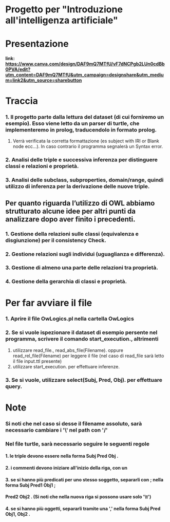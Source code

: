 Progetto per "Introduzione all'intelligenza artificiale"
=======

Presentazione
======
#### link: https://www.canva.com/design/DAF9mQ7MTfU/vF7dNCPgb2LUn0cdBb0PVA/edit?utm_content=DAF9mQ7MTfU&utm_campaign=designshare&utm_medium=link2&utm_source=sharebutton 

Traccia
======

### 1. Il progetto parte dalla lettura del dataset (di cui forniremo un esempio). Esso viene letto da un parser di turtle, che implementeremo in prolog, traducendolo in formato prolog.
1. Verrà verificata la corretta formattazione (es subject with IRI or Blank node ecc…). In caso contrario il programma segnalerà un Syntax error.

### 2. Analisi delle triple e successiva inferenza per distinguere classi e relazioni e proprietà.

### 3. Analisi delle subclass, subproperties, domain/range, quindi utilizzo di inferenza per la derivazione delle nuove triple.


## Per quanto riguarda l’utilizzo di OWL abbiamo strutturato alcune idee per altri punti da analizzare dopo aver finito i precedenti. 

### 1. Gestione della relazioni sulle classi (equivalenza e disgiunzione) per il consistency Check.

### 2. Gestione relazioni sugli individui (uguaglianza e differenza).

### 3. Gestione di almeno una parte delle relazioni tra proprietà.

### 4. Gestione della gerarchia di classi e proprietà.

Per far avviare il file
======

### 1. Aprire il file OwLogics.pl nella cartella OwLogics

### 2. Se si vuole ispezionare il dataset di esempio persente nel programma, scrivere il comando start_execution., altrimenti
 1. utilizzare read_file., read_abs_file(Filename). oppure read_rel_file(Filename) per leggere il file (nel caso di read_file sarà letto il file input.ttl presente)
 2. utilizzare start_execution. per effettuare inferenze.

### 3. Se si vuole, utilizzare select(Subj, Pred, Obj). per effettuare query.

Note
======

### Si noti che nel caso si desse il filename assoluto, sarà necessario cambiare i '\\' nel path con '/'

### Nel file turtle, sarà necessario seguire le seguenti regole

#### 1. le triple devono essere nella forma Subj Pred Obj .
#### 2. i commenti devono iniziare all'inizio della riga, con un #
#### 3. se si hanno più predicati per uno stesso soggetto, separarli con ; nella forma Subj Pred1 Obj1 ;
#### Pred2 Obj2 . (Si noti che nella nuova riga si possono usare solo '\t')
#### 4. se si hanno più oggetti, separarli tramite una ',' nella forma Subj Pred Obj1, Obj2 .
